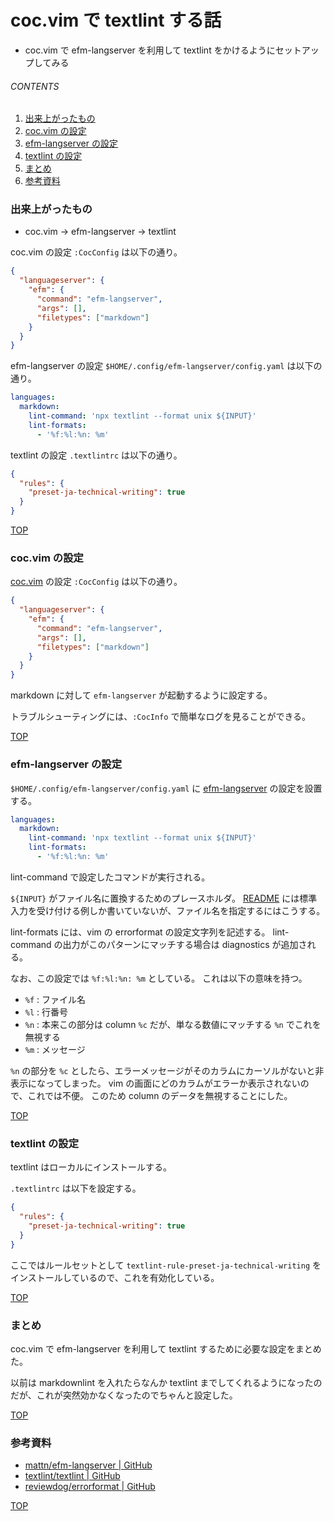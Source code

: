 # coc.vim で textlint する話
<a id="top"></a>

- coc.vim で efm-langserver を利用して textlint をかけるようにセットアップしてみる

###### CONTENTS

1. [出来上がったもの](#outcomes)
1. [coc.vim の設定](#setup-coc-vim)
1. [efm-langserver の設定](#setup-efm-langserver)
1. [textlint の設定](#setup-textlint)
1. [まとめ](#postscript)
1. [参考資料](#reference)


<a id="outcomes"></a>
### 出来上がったもの

- coc.vim -> efm-langserver -> textlint

coc.vim の設定 `:CocConfig` は以下の通り。

```json
{
  "languageserver": {
    "efm": {
      "command": "efm-langserver",
      "args": [],
      "filetypes": ["markdown"]
    }
  }
}
```

efm-langserver の設定 `$HOME/.config/efm-langserver/config.yaml` は以下の通り。

```yaml
languages:
  markdown:
    lint-command: 'npx textlint --format unix ${INPUT}'
    lint-formats:
      - '%f:%l:%n: %m'
```

textlint の設定 `.textlintrc` は以下の通り。

```json
{
  "rules": {
    "preset-ja-technical-writing": true
  }
}
```


[TOP](#top)
<a id="setup-coc-vim"></a>
### coc.vim の設定

[coc.vim](https://github.com/neoclide/coc.nvim) の設定 `:CocConfig` は以下の通り。

```json
{
  "languageserver": {
    "efm": {
      "command": "efm-langserver",
      "args": [],
      "filetypes": ["markdown"]
    }
  }
}
```

markdown に対して `efm-langserver` が起動するように設定する。

トラブルシューティングには、`:CocInfo` で簡単なログを見ることができる。


[TOP](#top)
<a id="setup-efm-langserver"></a>
### efm-langserver の設定

`$HOME/.config/efm-langserver/config.yaml` に [efm-langserver](https://github.com/mattn/efm-langserver) の設定を設置する。

```yaml
languages:
  markdown:
    lint-command: 'npx textlint --format unix ${INPUT}'
    lint-formats:
      - '%f:%l:%n: %m'
```

lint-command で設定したコマンドが実行される。

`${INPUT}` がファイル名に置換するためのプレースホルダ。
[README](https://github.com/mattn/efm-langserver#example-for-configyaml) には標準入力を受け付ける例しか書いていないが、ファイル名を指定するにはこうする。

lint-formats には、vim の errorformat の設定文字列を記述する。
lint-command の出力がこのパターンにマッチする場合は diagnostics が追加される。

なお、この設定では `%f:%l:%n: %m` としている。
これは以下の意味を持つ。

- `%f` : ファイル名
- `%l` : 行番号
- `%n` : 本来この部分は column `%c` だが、単なる数値にマッチする `%n` でこれを無視する
- `%m` : メッセージ

`%n` の部分を `%c` としたら、エラーメッセージがそのカラムにカーソルがないと非表示になってしまった。
vim の画面にどのカラムがエラーか表示されないので、これでは不便。
このため column のデータを無視することにした。


[TOP](#top)
<a id="setup-textlint"></a>
### textlint の設定

textlint はローカルにインストールする。

`.textlintrc` は以下を設定する。

```json
{
  "rules": {
    "preset-ja-technical-writing": true
  }
}
```

ここではルールセットとして `textlint-rule-preset-ja-technical-writing` をインストールしているので、これを有効化している。


[TOP](#top)
<a id="postscript"></a>
### まとめ

coc.vim で efm-langserver を利用して textlint するために必要な設定をまとめた。

以前は markdownlint を入れたらなんか textlint までしてくれるようになったのだが、これが突然効かなくなったのでちゃんと設定した。


[TOP](#top)
<a id="reference"></a>
### 参考資料

- [mattn/efm-langserver | GitHub](https://github.com/mattn/efm-langserver)
- [textlint/textlint | GitHub](https://github.com/textlint/textlint)
- [reviewdog/errorformat | GitHub](https://github.com/reviewdog/errorformat)


[TOP](#top)
